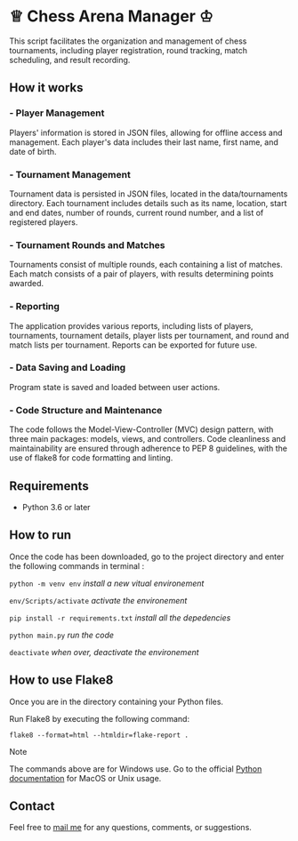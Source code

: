 # ♕ Chess Arena Manager ♔

This script facilitates the organization and management of chess tournaments, including player registration, round tracking, match scheduling, and result recording.

## How it works

### - Player Management
Players' information is stored in JSON files, allowing for offline access and management. Each player's data includes their last name, first name, and date of birth.

### - Tournament Management
Tournament data is persisted in JSON files, located in the data/tournaments directory. Each tournament includes details such as its name, location, start and end dates, number of rounds, current round number, and a list of registered players.

### - Tournament Rounds and Matches
Tournaments consist of multiple rounds, each containing a list of matches.
Each match consists of a pair of players, with results determining points awarded.

### - Reporting
The application provides various reports, including lists of players, tournaments, tournament details, player lists per tournament, and round and match lists per tournament. Reports can be exported for future use.

### - Data Saving and Loading
Program state is saved and loaded between user actions.

### - Code Structure and Maintenance
The code follows the Model-View-Controller (MVC) design pattern, with three main packages: models, views, and controllers.
Code cleanliness and maintainability are ensured through adherence to PEP 8 guidelines, with the use of flake8 for code formatting and linting.

## Requirements

- Python 3.6 or later

## How to run

Once the code has been downloaded, go to the project directory and enter the following commands in terminal :

  `python -m venv env` *install a new vitual environement*
    
  `env/Scripts/activate` *activate the environement*
    
  `pip install -r requirements.txt` *install all the depedencies*
    
  `python main.py` *run the code*

  `deactivate` *when over, deactivate the environement*

## How to use Flake8

Once you are in the directory containing your Python files.

Run Flake8 by executing the following command:
  
  `flake8 --format=html --htmldir=flake-report .`
  
> [!NOTE]
> The commands above are for Windows use. Go to the official [Python documentation](https://docs.python.org/3/tutorial/venv.html) for MacOS or Unix usage.

## Contact
Feel free to [mail me](mailto:mas.ste@gmail.com) for any questions, comments, or suggestions.

